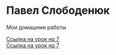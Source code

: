 # Павел Слободенюк
Мои домашнии работы  


[Ссылка на урок нр 7](https://advertech.github.io/Lesson_12/Index.html "Ссылка на урок нр 7")  
[Ссылка на урок нр 7](https://advertech.github.io/Lesson_9/Index.html "Ссылка на урок нр 9")  
